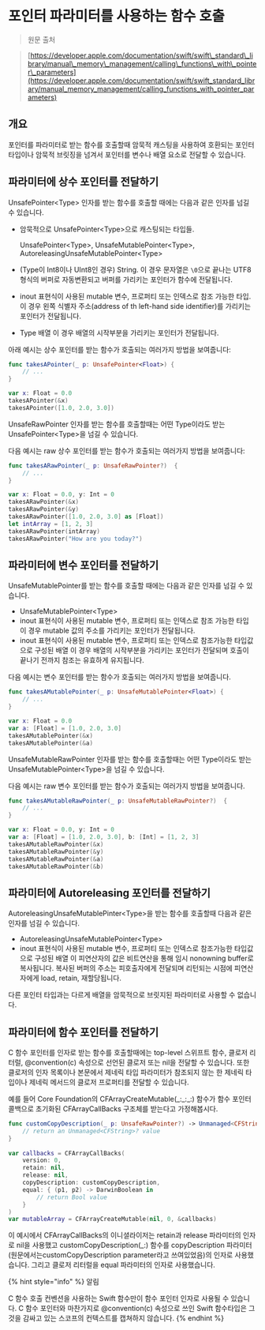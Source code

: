 # 포인터 파라미터를 사용하는 함수 호출

> 원문 출처  
> [https://developer.apple.com/documentation/swift/swift\_standard\_library/manual\_memory\_management/calling\_functions\_with\_pointer\_parameters](https://developer.apple.com/documentation/swift/swift_standard_library/manual_memory_management/calling_functions_with_pointer_parameters)

## 개요

포인터를 파라미터로 받는 함수를 호출할때 암묵적 캐스팅을 사용하여 호환되는 포인터 타입이나 암묵적 브릿징을 넘겨서 포인터를 변수나 배열 요소로 전달할 수 있습니다.

## 파라미터에 상수 포인터를 전달하기

UnsafePointer&lt;Type&gt; 인자를 받는 함수를 호출할 때에는 다음과 같은 인자를 넘길 수 있습니다.

* 암묵적으로 UnsafePointer&lt;Type&gt;으로 캐스팅되는 타입들.

  UnsafePointer&lt;Type&gt;, UnsafeMutablePointer&lt;Type&gt;, AutoreleasingUnsafeMutablePointer&lt;Type&gt;

* \(Type이 Int8이나 UInt8인 경우\) String. 이 경우 문자열은 `\0`으로 끝나는 UTF8 형식의 버퍼로 자동변환되고 버퍼를 가리키는 포인터가 함수에 전달됩니다.
* inout 표현식이 사용된 mutable 변수, 프로퍼티 또는 인덱스로 참조 가능한 타입. 이 경우 왼쪽 식별자 주소\(address of th left-hand side identifier\)를 가리키는 포인터가 전달됩니다.
* Type 배열 이 경우 배열의 시작부분을 가리키는 포인터가 전달됩니다.

아래 예시는 상수 포인터를 받는 함수가 호출되는 여러가지 방법을 보여줍니다:

```swift
func takesAPointer(_ p: UnsafePointer<Float>) {
    // ...
}

var x: Float = 0.0
takesAPointer(&x)
takesAPointer([1.0, 2.0, 3.0])
```

UnsafeRawPointer 인자를 받는 함수를 호출할때는 어떤 Type이라도 받는 UnsafePointer&lt;Type&gt;을 넘길 수 있습니다.

다음 예시는 raw 상수 포인터를 받는 함수가 호출되는 여러가지 방법을 보여줍니다:

```swift
func takesARawPointer(_ p: UnsafeRawPointer?)  {
    // ...
}

var x: Float = 0.0, y: Int = 0
takesARawPointer(&x)
takesARawPointer(&y)
takesARawPointer([1.0, 2.0, 3.0] as [Float])
let intArray = [1, 2, 3]
takesARawPointer(intArray)
takesARawPointer("How are you today?")
```

## 파라미터에 변수 포인터를 전달하기

UnsafeMutablePointer를 받는 함수를 호출할 때에는 다음과 같은 인자를 넘길 수 있습니다.

* UnsafeMutablePointer&lt;Type&gt;
* inout 표현식이 사용된 mutable 변수, 프로퍼티 또는 인덱스로 참조 가능한 타입 이 경우 mutable 값의 주소를 가리키는 포인터가 전달됩니다.
* inout 표현식이 사용된 mutable 변수, 프로퍼티 또는 인덱스로 참조가능한 타입값으로 구성된 배열 이 경우 배열의 시작부분을 가리키는 포인터가 전달되며 호출이 끝나기 전까지 참조는 유효하게 유지됩니다.

다음 예시는 변수 포인터를 받는 함수가 호출되는 여러가지 방법을 보여줍니다.

```swift
func takesAMutablePointer(_ p: UnsafeMutablePointer<Float>) {
    // ...
}

var x: Float = 0.0
var a: [Float] = [1.0, 2.0, 3.0]
takesAMutablePointer(&x)
takesAMutablePointer(&a)
```

UnsafeMutableRawPointer 인자를 받는 함수를 호출할때는 어떤 Type이라도 받는 UnsafeMutablePointer&lt;Type&gt;을 넘길 수 있습니다.

다음 예시는 raw 변수 포인터를 받는 함수가 호출되는 여러가지 방법을 보여줍니다.

```swift
func takesAMutableRawPointer(_ p: UnsafeMutableRawPointer?)  {
    // ...
}

var x: Float = 0.0, y: Int = 0
var a: [Float] = [1.0, 2.0, 3.0], b: [Int] = [1, 2, 3]
takesAMutableRawPointer(&x)
takesAMutableRawPointer(&y)
takesAMutableRawPointer(&a)
takesAMutableRawPointer(&b)
```

## 파라미터에 Autoreleasing 포인터를 전달하기

AutoreleasingUnsafeMutablePinter&lt;Type&gt;을 받는 함수를 호출할때 다음과 같은 인자를 넘길 수 있습니다.

* AutoreleasingUnsafeMutablePointer&lt;Type&gt;
* inout 표현식이 사용된 mutable 변수, 프로퍼티 또는 인덱스로 참조가능한 타입값으로 구성된 배열 이 피연산자의 값은 비트연산을 통해 임시 nonowning buffer로 복사됩니다. 복사된 버퍼의 주소는 피호출자에게 전달되며 리턴되는 시점에 피연산자에게 load, retain, 재할당됩니다.

다른 포인터 타입과는 다르게 배열을 암묵적으로 브릿지된 파라미터로 사용할 수 없습니다.

## 파라미터에 함수 포인터를 전달하기

C 함수 포인터를 인자로 받는 함수를 호출할때에는 top-level 스위프트 함수, 클로저 리터럴, @convention\(c\) 속성으로 선언된 클로저 또는 nil을 전달할 수 있습니다. 또한 클로저의 인자 목록이나 본문에서 제네릭 타입 파라미터가 참조되지 않는 한 제네릭 타입이나 제네릭 메서드의 클로저 프로퍼티를 전달할 수 있습니다.

예를 들어 Core Foundation의 CFArrayCreateMutable\(\_:\_:\_:\) 함수가 함수 포인터 콜백으로 초기화된 CFArrayCallBacks 구조체를 받는다고 가정해봅시다.

```swift
func customCopyDescription(_ p: UnsafeRawPointer?) -> Unmanaged<CFString>? {
    // return an Unmanaged<CFString>? value
}
 
var callbacks = CFArrayCallBacks(
    version: 0,
    retain: nil,
    release: nil,
    copyDescription: customCopyDescription,
    equal: { (p1, p2) -> DarwinBoolean in
        // return Bool value
    }
)
var mutableArray = CFArrayCreateMutable(nil, 0, &callbacks)
```

이 예시에서 CFArrayCallBacks의 이니셜라이저는 retain과 release 파라미터의 인자로 nil을 사용했고 customCopyDescription\(\_:\) 함수를 copyDescription 파라미터\(원문에서는customCopyDescription parameter라고 쓰여있었음\)의 인자로 사용했습니다. 그리고 클로저 리터럴을 equal 파라미터의 인자로 사용했습니다.

{% hint style="info" %}
알림

C 함수 호출 컨벤션을 사용하는 Swift 함수만이 함수 포인터 인자로 사용될 수 있습니다. C 함수 포인터와 마찬가지로 @convention\(c\) 속성으로 쓰인 Swift 함수타입은 그것을 감싸고 있는 스코프의 컨텍스트를 캡쳐하지 않습니다.
{% endhint %}

